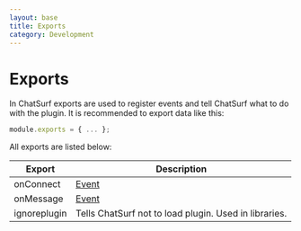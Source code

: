 ```yaml
---
layout: base
title: Exports
category: Development
---
```


# Exports

In ChatSurf exports are used to register events and tell ChatSurf
what to do with the plugin. It is recommended to export data like
this:
```js
module.exports = { ... };
```

All exports are listed below:

| Export       | Description                                           |
|--------------|-------------------------------------------------------|
| onConnect    | [Event](/plugins/developers/events#onconnect)         |
| onMessage    | [Event](/plugins/developers/events#onmessage)         |
| ignoreplugin | Tells ChatSurf not to load plugin. Used in libraries. |